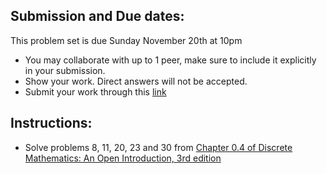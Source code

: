## Submission and Due dates:

This problem set is due Sunday November 20th at 10pm

- You may collaborate with up to 1 peer, make sure to include it explicitly in your submission.
- Show your work. Direct answers will not be accepted.
- Submit your work through this [link](tbd)

## Instructions:
- Solve problems 8, 11, 20, 23 and 30 from [Chapter 0.4 of Discrete Mathematics: An Open Introduction, 3rd edition](http://discrete.openmathbooks.org/dmoi3/sec_intro-functions.html)
